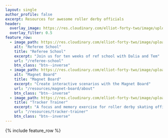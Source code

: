 ```yaml
---
layout: single
author_profile: false
excerpt: Resources for awesome roller derby officials
header:
  overlay_image: https://res.cloudinary.com/elliot-forty-two/image/upload/f_auto,q_auto,c_scale,w_1280/officially-awesome/photos/P4150278_jscqxa.jpg
  overlay_filter: 0.5
feature_row:
  - image_path: https://res.cloudinary.com/elliot-forty-two/image/upload/f_auto,q_auto,c_lfill,g_auto,w_800,h_450/officially-awesome/photos/P4160423_ljqqsi.jpg
    alt: "Referee School"
    title: "Referee School"
    excerpt: "Join us for ten weeks of ref school with Dalia and Tem"
    url: "/referee-school"
    btn_class: "btn--inverse"
  - image_path: https://res.cloudinary.com/elliot-forty-two/image/upload/c_scale,w_1600/f_auto,q_auto,c_crop,g_auto,w_800,h_450/officially-awesome/screenshots/magnet-board_wtfcoo.png
    alt: "Magnet Board"
    title: "Magnet Board"
    excerpt: "Create interactive scenarios with the Magnet Board"
    url: "/resources/magnet-board/about"
    btn_class: "btn--inverse"
  - image_path: https://res.cloudinary.com/elliot-forty-two/image/upload/c_scale,w_1600/f_auto,q_auto,c_lfill,g_auto,w_800,h_450/officially-awesome/screenshots/tracker-trainer-2_whbfzq.png
    title: "Tracker Trainer"
    excerpt: "A focus and memory exercise for roller derby skating officials"
    url: "/resources/tracker-trainer"
    btn_class: "btn--inverse"
---
```


{% include feature_row %}
